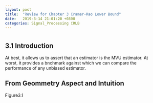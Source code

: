 ```yaml
---
layout: post
title:  "Review for Chapter 3 Cramer-Rao Lower Bound"
date:   2019-3-14 21:01:20 +0800
categories: Signal_Processing CRLB
---
```


#

## 3.1 Introduction

At best, it allows us to assert that an estimator is the MVU estimator. At worst, it provides a bnchmark against which we can compare the performance of any unbiased estimator.

## From Geommetry Aspect and Intuition

Figure3.1


